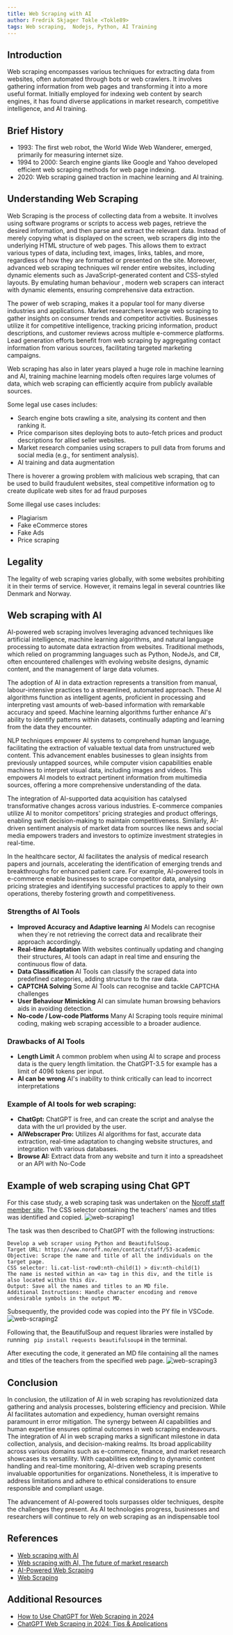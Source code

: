 ```yaml
---
title: Web Scraping with AI
author: Fredrik Skjager Tokle <Tokle89>
tags: Web scraping,  Nodejs, Python, AI Training
---
```


## Introduction

Web scraping encompasses various techniques for extracting data from websites, often automated through bots or web crawlers. It involves gathering information from web pages and transforming it into a more useful format. Initially employed for indexing web content by search engines, it has found diverse applications in market research, competitive intelligence, and AI training.

## Brief History

- 1993: The first web robot, the World Wide Web Wanderer, emerged, primarily for measuring internet size.
- 1994 to 2000: Search engine giants like Google and Yahoo developed efficient web scraping methods for web page indexing.
- 2020: Web scraping gained traction in machine learning and AI training.

## Understanding Web Scraping

Web Scraping is the process of collecting data from a website. It involves using software programs or scripts to access web pages, retrieve the desired information, and then parse and extract the relevant data.
Instead of merely copying what is displayed on the screen, web scrapers dig into the underlying HTML structure of web pages. This allows them to extract various types of data, including text, images, links, tables, and more, regardless of how they are formatted or presented on the site.
Moreover, advanced web scraping techniques wil render entire websites, including dynamic elements such as JavaScript-generated content and CSS-styled layouts. By emulating human behaviour , modern web scrapers can interact with dynamic elements, ensuring comprehensive data extraction.

The power of web scraping, makes it a popular tool for many diverse industries and applications. Market researchers leverage web scraping to gather insights on consumer trends and competitor activities. Businesses utilize it for competitive intelligence, tracking pricing information, product descriptions, and customer reviews across multiple e-commerce platforms. Lead generation efforts benefit from web scraping by aggregating contact information from various sources, facilitating targeted marketing campaigns.

Web scraping has also in later years played a huge role in machine learning and AI, training machine learning models often requires large volumes of data, which web scraping can efficiently acquire from publicly available sources.

Some legal use cases includes:

- Search engine bots crawling a site, analysing its content and then ranking it.
- Price comparison sites deploying bots to auto-fetch prices and product descriptions for allied seller websites.
- Market research companies using scrapers to pull data from forums and social media (e.g., for sentiment analysis).
- AI training and data augmentation

There is hoverer a growing problem with malicious web scraping, that can be used to build fraudulent websites, steal competitive information og to create duplicate web sites for ad fraud purposes

Some illegal use cases includes:

- Plagiarism
- Fake eCommerce stores
- Fake Ads
- Price scraping

## Legality

The legality of web scraping varies globally, with some websites prohibiting it in their terms of service. However, it remains legal in several countries like Denmark and Norway.

## Web scraping with AI

AI-powered web scraping involves leveraging advanced techniques like artificial intelligence, machine learning algorithms, and natural language processing to automate data extraction from websites. Traditional methods, which relied on programming languages such as Python, NodeJs, and C#, often encountered challenges with evolving website designs, dynamic content, and the management of large data volumes.

The adoption of AI in data extraction represents a transition from manual, labour-intensive practices to a streamlined, automated approach. These AI algorithms function as intelligent agents, proficient in processing and interpreting vast amounts of web-based information with remarkable accuracy and speed. Machine learning algorithms further enhance AI's ability to identify patterns within datasets, continually adapting and learning from the data they encounter.

NLP techniques empower AI systems to comprehend human language, facilitating the extraction of valuable textual data from unstructured web content. This advancement enables businesses to glean insights from previously untapped sources, while computer vision capabilities enable machines to interpret visual data, including images and videos. This empowers AI models to extract pertinent information from multimedia sources, offering a more comprehensive understanding of the data.

The integration of AI-supported data acquisition has catalysed transformative changes across various industries. E-commerce companies utilize AI to monitor competitors' pricing strategies and product offerings, enabling swift decision-making to maintain competitiveness. Similarly, AI-driven sentiment analysis of market data from sources like news and social media empowers traders and investors to optimize investment strategies in real-time.

In the healthcare sector, AI facilitates the analysis of medical research papers and journals, accelerating the identification of emerging trends and breakthroughs for enhanced patient care. For example, AI-powered tools in e-commerce enable businesses to scrape competitor data, analysing pricing strategies and identifying successful practices to apply to their own operations, thereby fostering growth and competitiveness.

### Strengths of AI Tools

- **Improved Accuracy and Adaptive learning** AI Models can recognise when they`re not retrieving the correct data and recalibrate their approach accordingly.
- **Real-time Adaptation** With websites continually updating and changing their structures, AI tools can adapt in real time and ensuring the continuous flow of data.
- **Data Classification** AI Tools can classify the scraped data into predefined categories, adding structure to the raw data.
- **CAPTCHA Solving** Some AI Tools can recognise and tackle CAPTCHA challenges
- **User Behaviour Mimicking** AI can simulate human browsing behaviors aids in avoiding detection.
- **No-code / Low-code Platforms** Many AI Scraping tools require minimal coding, making web scraping accessible to a broader audience.

### Drawbacks of AI Tools

- **Length Limit** A common problem when using AI to scrape and process data is the query length limitation. the ChatGPT-3.5 for example has a limit of 4096 tokens per input.
- **AI can be wrong** AI's inability to think critically can lead to incorrect interpretations

### Example of AI tools for web scraping:

- **ChatGpt:** ChatGPT is free, and can create the script and analyse the data with the url provided by the user.
- **AIWebscraper Pro:** Utilizes AI algorithms for fast, accurate data extraction, real-time adaptation to changing website structures, and integration with various databases.
- **Browse AI:** Extract data from any website and turn it into a spreadsheet or an API with No-Code

## Example of web scraping using Chat GPT

For this case study, a web scraping task was undertaken on the [Noroff staff member site](https://www.noroff.no/en/contact/staff/53-academic). 
The CSS selector containing the teachers' names and titles was identified and copied.
![web-scraping1](https://github.com/Tokle89/development-platforms/assets/94007467/bc2dfa6b-d77c-45c4-acc1-485ca001a045)

The task was then described to ChatGPT with the following instructions:

    Develop a web scraper using Python and BeautifulSoup.
    Target URL: https://www.noroff.no/en/contact/staff/53-academic
    Objective: Scrape the name and title of all the individuals on the target page.
    CSS selector: li.cat-list-row0:nth-child(1) > div:nth-child(1)
    The name is nested within an <a> tag in this div, and the title is also located within this div.
    Output: Save all the names and titles to an MD file.
    Additional Instructions: Handle character encoding and remove undesirable symbols in the output MD.

Subsequently, the provided code was copied into the PY file in VSCode.
![web-scraping2](https://github.com/Tokle89/development-platforms/assets/94007467/c9bc456e-0479-4fe0-acc0-154a10932cf9)

Following that, the BeautifulSoup and request libraries were installed by running ` pip install requests beautifulsoup4` in the terminal.

After executing the code, it generated an MD file containing all the names and titles of the teachers from the specified web page.
![web-scraping3](https://github.com/Tokle89/development-platforms/assets/94007467/a1c3866f-5965-4dd4-9093-266354a76f78)

## Conclusion

In conclusion, the utilization of AI in web scraping has revolutionized data gathering and analysis processes, bolstering efficiency and precision. While AI facilitates automation and expediency, human oversight remains paramount in error mitigation. The synergy between AI capabilities and human expertise ensures optimal outcomes in web scraping endeavours.
The integration of AI in web scraping marks a significant milestone in data collection, analysis, and decision-making realms. Its broad applicability across various domains such as e-commerce, finance, and market research showcases its versatility. With capabilities extending to dynamic content handling and real-time monitoring, AI-driven web scraping presents invaluable opportunities for organizations. Nonetheless, it is imperative to address limitations and adhere to ethical considerations to ensure responsible and compliant usage.

The advancement of AI-powered tools surpasses older techniques, despite the challenges they present. As AI technologies progress, businesses and researchers will continue to rely on web scraping as an indispensable tool

## References

- [Web scraping with AI](https://scrape-it.cloud/blog/web-scraping-with-ai#conclusion-and-takeaways)
- [Web scraping with AI, The future of market research ](https://www.brandveda.in/blog/web-scraping-with-artificial-intelligence-the-future-of-market-research)
- [AI-Powered Web Scraping ](https://research.aimultiple.com/ai-web-scraping/)
- [Web Scraping](https://en.wikipedia.org/wiki/Web_scraping#)

## Additional Resources

- [How to Use ChatGPT for Web Scraping in 2024](https://oxylabs.io/blog/chatgpt-web-scraping)
- [ChatGPT Web Scraping in 2024: Tips & Applications](https://research.aimultiple.com/chatgpt-web-scraping/)
